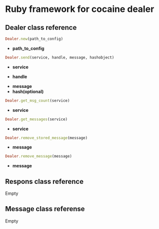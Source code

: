 Ruby framework for cocaine dealer
=================================

Dealer class reference
----------------------
```ruby
Dealer.new(path_to_config)
```    
 * **path_to_config**

```ruby
Dealer.send(service, handle, message, hashobject)
```
 * **service**
 + **handle**
 * **message**
 * **hash(optional)**

```ruby
Dealer.get_msg_count(service)
```
 * **service**

```ruby
Dealer.get_messages(service)
```
 * **service**

```ruby
Dealer.remove_stored_message(message)
```
 * **message**

```ruby
Dealer.remove_message(message)
```
 * **message**

Respons class reference
-----------------------

Empty

Message class referense
-----------------------

Empty
